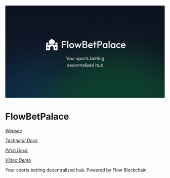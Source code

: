 ![Cover Image](github-cover.png)

# FlowBetPalace

[*Website*](https://thetatix.vercel.app)

[*Technical Docs*](https://thetatix.gitbook.io)

[*Pitch Deck*]()

[*Video Demo*]()

Your sports betting decentralized hub. Powered by Flow Blockchain.
